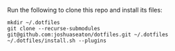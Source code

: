 Run the following to clone this repo and install its files:
```console
mkdir ~/.dotfiles
git clone --recurse-submodules git@github.com:joshuaseaton/dotfiles.git ~/.dotfiles
~/.dotfiles/install.sh --plugins
```

